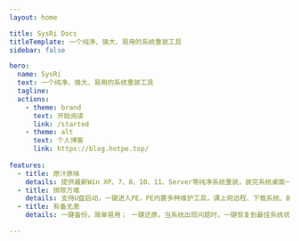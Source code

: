```yaml
---
layout: home

title: SysRi Docs
titleTemplate: 一个纯净、强大、易用的系统重装工具
sidebar: false

hero:
  name: SysRi
  text: 一个纯净、强大、易用的系统重装工具
  tagline: 
  actions:
    - theme: brand
      text: 开始阅读
      link: /started
    - theme: alt
      text: 个人博客
      link: https://blog.hotpe.top/
      
features:
  - title: 原汁原味
    details: 提供最新Win XP、7、8、10、11、Server等纯净系统重装，装完系统桌面一堆流氓软件的日子一去不复返！
  - title: 排除万难
    details: 支持U盘启动，一键进入PE，PE内置多种维护工具，课上网远程、下载系统、BitLocker解锁、MTP，兼容性极好。
  - title: 有备无患
    details: 一键备份，简单易用； 一键还原，当系统出现问题时，一键恢复到最佳系统状态，操作简单，稳定可靠。

---
```

